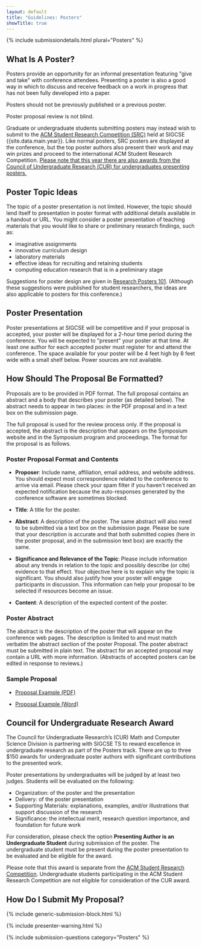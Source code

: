 ```yaml
---
layout: default
title: "Guidelines: Posters"
showTitle: true
---
```


{% include submissiondetails.html plural="Posters" %}

## What Is A Poster?

Posters provide an opportunity for an informal presentation featuring
"give and take" with conference attendees. Presenting a poster is also a
good way in which to discuss and receive feedback on a work in progress
that has not been fully developed into a paper.

Posters should not be previously published or a previous poster.

Poster proposal review is not blind.

Graduate or undergraduate students submitting posters may instead wish
to submit to the [ACM Student Research Competition (SRC)](studentresearchcompetition.html) held
at SIGCSE {{site.data.main.year}}. Like normal posters, SRC posters are
displayed at the conference, but the top poster authors also present
their work and may win prizes and proceed to the international ACM
Student Research Competition.  [Please note that this year there are also awards from the Council of Undergraduate Research (CUR) for undergraduates presenting posters.](#cur) 

## Poster Topic Ideas

The topic of a poster presentation is not limited. However, the topic
should lend itself to presentation in poster format with additional
details available in a handout or URL. You might consider a poster
presentation of teaching materials that you would like to share or
preliminary research findings, such as:

-   imaginative assignments
-   innovative curriculum design
-   laboratory materials
-   effective ideas for recruiting and retaining students
-   computing education research that is in a preliminary stage

Suggestions for poster design are given in [Research Posters 101](http://xrds.acm.org/article.cfm?aid=332138). (Although these suggestions were published for student researchers, the ideas are also applicable to posters for this conference.)

## Poster Presentation

Poster presentations at SIGCSE will be competitive and if your proposal
is accepted, your poster will be displayed for a 2-hour time period during the conference. You will be expected to "present" your
poster at that time. At least one author for each accepted poster must
register for and attend the conference. The space available for your
poster will be 4 feet high by 8 feet wide with a small shelf below.
Power sources are not available.

## How Should The Proposal Be Formatted?

Proposals are to be provided in PDF format. The full proposal
contains an abstract and a body that describes your poster (as detailed
below). The abstract needs to appear in two places: in the PDF proposal
and in a text box on the submission page.

The full proposal is used for the review process only. If the proposal
is accepted, the abstract is the description that appears on the
Symposium website and in the Symposium program and proceedings. The
format for the proposal is as follows.

### Poster Proposal Format and Contents

-   **Proposer**: Include name, affiliation,
    email address, and website address. You should expect most
    correspondence related to the conference to arrive via email. Please
    check your spam filter if you haven't received an expected
    notification because the auto-responses generated by the conference
    software are sometimes blocked.

-   **Title**: A title for the poster.

-   **Abstract**: A description of the poster. The same abstract will also
    need to be submitted via a text box on the submission page. Please
    be sure that your description is accurate and that both submitted
    copies (here in the poster proposal, and in the submission text box)
    are exactly the same.

-   **Significance and Relevance of the Topic**: Please include information
    about any trends in relation to the topic and possibly describe (or
    cite) evidence to that effect. Your objective here is to explain why
    the topic is significant. You should also justify how your poster
    will engage participants in discussion. This information can help
    your proposal to be selected if resources become an issue.

-   **Content**: A description of the expected content of the poster.

### Poster Abstract

The abstract is the description of the poster that will appear on the
conference web pages. The description is limited to and must match
verbatim the abstract section of the poster Proposal. The poster
abstract must be submitted in plain text. The abstract for an accepted
proposal may contain a URL with more information. (Abstracts of accepted
posters can be edited in response to reviews.)

### Sample Proposal

-  [Proposal Example (PDF)]({{"/docs/sigcse-sample-poster.pdf"|absolute_url}})

-  [Proposal Example (Word)]({{"/docs/sigcse-sample-poster.docx"|absolute_url}})

<a name="cur"></a>

## Council for Undergraduate Research Award

The Council for Undergraduate Research’s (CUR) Math and Computer Science Division is partnering with SIGCSE TS to reward excellence in undergraduate research as part of the Posters track.  There are up to three $150 awards for undergraduate poster authors with significant contributions to the presented work.  

Poster presentations by undergraduates will be judged by at least two judges.  Students will be evaluated on the following:

* Organization: of the poster and the presentation
* Delivery: of the poster presentation
* Supporting Materials: explanations, examples, and/or illustrations that support discussion of the research
* Significance: the intellectual merit, research question importance, and foundation for future work

For consideration, please check the option __Presenting Author is an Undergraduate Student__ during submission of the poster.  The undergraduate student must be present during the poster presentation to be evaluated and be eligible for the award.  

Please note that this award is separate from the [ACM Student Research Competition](https://sigcse2018.sigcse.org/authors/src.html).  Undergraduate students participating in the ACM Student Research Competition are not eligible for consideration of the CUR award.


## How Do I Submit My Proposal?

{% include generic-submission-block.html %}

{% include presenter-warning.html %}

{% include submission-questions category="Posters" %}

